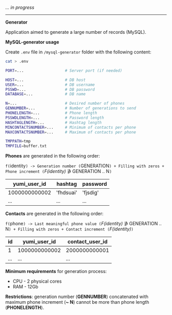 *... in progress*

---

**Generator**

Application aimed to generate a large number of records (MySQL).

**MySQL-generator usage**

Create `.env` file in `/mysql-generator` folder with the following content:

```bash
cat > .env

PORT=...                  # Server port (if needed)

HOST=...                  # DB host
USER=...                  # DB username
PSSWD=...                 # DB password
DATABASE=...              # DB name

N=...                     # Desired number of phones
GENNUMBER=...             # Number of generations to send
PHONELENGTH=...           # Phone length
PSSWDLENGTH=...           # Password length
HASHTAGLENGTH=...         # Hashtag length
MINCONTACTSNUMBER=...     # Minimum of contacts per phone
MAXCONTACTSNUMBER=...     # Maximum of contacts per phone

TMPPATH=tmp
TMPFILE=buffer.txt
```

**Phones** are generated in the following order:

`f(`identity`) -> Generation number (`GENERATION`) + Filling with zeros + Phone increment (`*F(identity)* ∌ GENERATION .. N`)`

 yumi_user_id | hashtag | password 
 --- | --- | ---  
 1000000000002 | 'fhdsuai' | 'fjsdig'
 ... | ... | ...

**Contacts** are generated in the following order:

`f(`phone`) -> Last meaningful phone value (`*F(identity)* ∌ GENERATION .. N`) + Filling with zeros + Contact increment (`*F(identity)*`)`

 id | yumi_user_id | contact_user_id 
 --- | --- | --- 
 1 | 1000000000002 | 2000000000001
... | ... | ...

**Minimum requirements** for generation process:
 - CPU - 2 physical cores
 - RAM - 12Gb

**Restrictions**: generation number (**GENNUMBER**) concatenated with maximum phone increment (**~ N**) cannot be more than phone length (**PHONELENGTH**).
